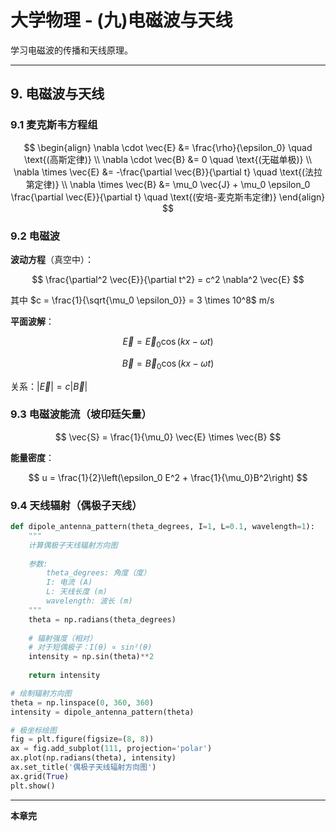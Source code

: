 # 大学物理 - (九)电磁波与天线

学习电磁波的传播和天线原理。

---

## 9. 电磁波与天线

### 9.1 麦克斯韦方程组

$$
\begin{align}
\nabla \cdot \vec{E} &= \frac{\rho}{\epsilon_0} \quad \text{(高斯定律)} \\
\nabla \cdot \vec{B} &= 0 \quad \text{(无磁单极)} \\
\nabla \times \vec{E} &= -\frac{\partial \vec{B}}{\partial t} \quad \text{(法拉第定律)} \\
\nabla \times \vec{B} &= \mu_0 \vec{J} + \mu_0 \epsilon_0 \frac{\partial \vec{E}}{\partial t} \quad \text{(安培-麦克斯韦定律)}
\end{align}
$$

### 9.2 电磁波

**波动方程**（真空中）：

$$
\frac{\partial^2 \vec{E}}{\partial t^2} = c^2 \nabla^2 \vec{E}
$$

其中 $c = \frac{1}{\sqrt{\mu_0 \epsilon_0}} = 3 \times 10^8$ m/s

**平面波解**：

$$
\vec{E} = \vec{E}_0 \cos(kx - \omega t)
$$

$$
\vec{B} = \vec{B}_0 \cos(kx - \omega t)
$$

关系：$|\vec{E}| = c|\vec{B}|$

### 9.3 电磁波能流（坡印廷矢量）

$$
\vec{S} = \frac{1}{\mu_0} \vec{E} \times \vec{B}
$$

**能量密度**：

$$
u = \frac{1}{2}\left(\epsilon_0 E^2 + \frac{1}{\mu_0}B^2\right)
$$

### 9.4 天线辐射（偶极子天线）

```python
def dipole_antenna_pattern(theta_degrees, I=1, L=0.1, wavelength=1):
    """
    计算偶极子天线辐射方向图
    
    参数:
        theta_degrees: 角度（度）
        I: 电流 (A)
        L: 天线长度 (m)
        wavelength: 波长 (m)
    """
    theta = np.radians(theta_degrees)
    
    # 辐射强度（相对）
    # 对于短偶极子：I(θ) ∝ sin²(θ)
    intensity = np.sin(theta)**2
    
    return intensity

# 绘制辐射方向图
theta = np.linspace(0, 360, 360)
intensity = dipole_antenna_pattern(theta)

# 极坐标绘图
fig = plt.figure(figsize=(8, 8))
ax = fig.add_subplot(111, projection='polar')
ax.plot(np.radians(theta), intensity)
ax.set_title('偶极子天线辐射方向图')
ax.grid(True)
plt.show()
```

---

**本章完**